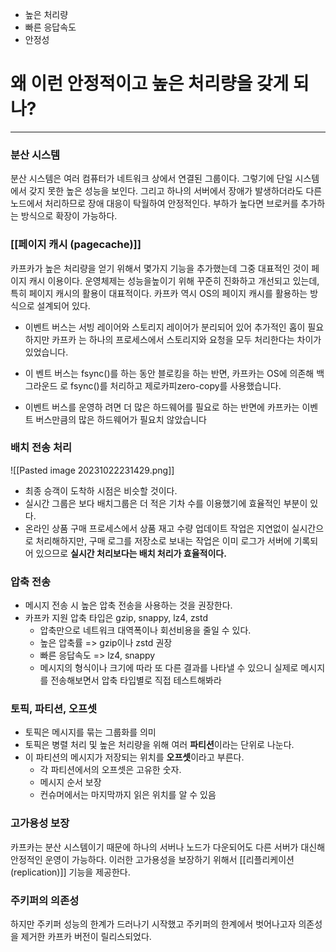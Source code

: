- 높은 처리량
- 빠른 응답속도
- 안정성

# 왜 이런 안정적이고 높은 처리량을 갖게 되나? 
---
### 분산 시스템

분산 시스템은 여러 컴퓨터가 네트워크 상에서 연결된 그룹이다. 그렇기에 단일 시스템에서 갖지 못한 높은 성능을 보인다. 그리고 하나의 서버에서 장애가 발생하더라도 다른 노드에서 처리하므로 장애 대응이 탁월하여 안정적인다. 부하가 높다면 브로커를 추가하는 방식으로 확장이 가능하다.

### [[페이지 캐시 (pagecache)]]

카프카가 높은 처리량을 얻기 위해서 몇가지 기능을 추가했는데 그중 대표적인 것이 페이지 캐시 이용이다. 운영체제는 성능을높이기 위해 꾸준히 진화하고 개선되고 있는데, 특히 페이지 캐시의 활용이 대표적이다. 카프카 역시 OS의 페이지 캐시를 활용하는 방식으로 설계되어 있다. 
 

- 이벤트 버스는 서빙 레이어와 스토리지 레이어가 분리되어 있어 추가적인 홉이 필요하지만 카프카 는 하나의 프로세스에서 스토리지와 요청을 모두 처리한다는 차이가 있었습니다.

- 이 벤트 버스는 fsync()를 하는 동안 블로킹을 하는 반면, 카프카는 OS에 의존해 백그라운드 로 fsync()를 처리하고 제로카피zero-copy를 사용했습니다.

- 이벤트 버스를 운영하 려면 더 많은 하드웨어를 필요로 하는 반면에 카프카는 이벤트 버스만큼의 많은 하드웨어가 필요치 않았습니다

### 배치 전송 처리

![[Pasted image 20231022231429.png]]

- 최종 승객이 도착하 시점은 비슷할 것이다. 
- 실시간 그룹은 보다 배치그룹은 더 적은 기차 수를 이용했기에 효율적인 부분이 있다. 
- 온라인 상품 구매 프로세스에서 상품 재고 수량 업데이트 작업은 지연없이 실시간으로 처리해하지만, 구매 로그를 저장소로 보내는 작업은 이미 로그가 서버에 기록되어 있으므로 **실시간 처리보다는 배치 처리가 효율적이다.**

### 압축 전송

- 메시지 전송 시 높은 압축 전송을 사용하는 것을 권장한다.
- 카프카 지원 압축 타입은 gzip, snappy, lz4, zstd
	- 압축만으로 네트워크 대역폭이나 회선비용을 줄일 수 있다. 
	- 높은 압축률 => gzip이나 zstd 권장
	- 빠른 응답속도 => lz4, snappy
	- 메시지의 형식이나 크기에 따라 또 다른 결과를 나타낼 수 있으니 실제로 메시지를 전송해보면서 압축 타입별로 직접 테스트해봐라

### 토픽, 파티션, 오프셋

- 토픽은 메시지를 묶는 그룹화를 의미
- 토픽은 병렬 처리 및 높은 처리량을 위해 여러 **파티션**이라는 단위로 나눈다. 
- 이 파티션의 메시지가 저장되는 위치를 **오프셋**이라고 부른다. 
	- 각 파티션에서의 오프셋은 고유한 숫자. 
	- 메시지 순서 보장
	- 컨슈머에서는 마지막까지 읽은 위치를 알 수 있음


### 고가용성 보장
카프카는 분산 시스템이기 때문에 하나의 서버나 노드가 다운되어도 다른 서버가 대신해 안정적인 운영이 가능하다. 이러한 고가용성을 보장하기 위해서 [[리플리케이션 (replication)]] 기능을 제공한다. 


### 주키퍼의 의존성
하지만 주키퍼 성능의 한계가 드러나기 시작했고 주키퍼의 한계에서 벗어나고자 의존성을 제거한 카프카 버전이 릴리스되었다. 



